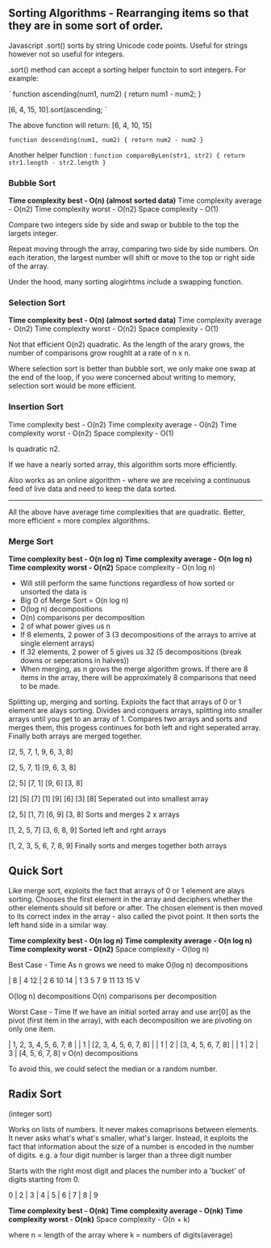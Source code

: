 ## Sorting Algorithms - Rearranging items so that they are in some sort of order.

Javascript .sort() sorts by string Unicode code points. Useful for strings however not so useful for integers.

.sort() method can accept a sorting helper functoin to sort integers. For example:

`
function ascending(num1, num2) {
return num1 - num2;
}

[6, 4, 15, 10].sort(ascending;
`

The above function will return: [6, 4, 10, 15]

`function descending(num1, num2) {
  return num2 - num2
  }`

Another helper function :
`function compareByLen(str1, str2) {
return str1.length - str2.length
}
 `

### Bubble Sort

**Time complexity best - O(n) (almost sorted data)**
Time complexity average - O(n2)
Time complexity worst - O(n2)
Space complexity - O(1)

Compare two integers side by side and swap or bubble to the top the largets integer.

Repeat moving through the array, comparing two side by side numbers. On each iteration, the largest number will shift or move to the top or right side of the array.

Under the hood, many sorting alogirhtms include a swapping function.

### Selection Sort

**Time complexity best - O(n) (almost sorted data)**
Time complexity average - O(n2)
Time complexity worst - O(n2)
Space complexity - O(1)

Not that efficient O(n2) quadratic. As the length of the arary grows, the number of comparisons grow roughlt at a rate of n x n.

Where selection sort is better than bubble sort, we only make one swap at the end of the loop, if you were concerned about writing to memory, selection sort would be more efficient.

### Insertion Sort

Time complexity best - O(n2)
Time complexity average - O(n2)
Time complexity worst - O(n2)
Space complexity - O(1)

Is quadratic n2.

If we have a nearly sorted array, this algorithm sorts more efficiently.

Also works as an online algorithm - where we are receiving a continuous feed of live data and need to keep the data sorted.

---

All the above have average time complexities that are quadratic.
Better, more efficient = more complex algorithms.

### Merge Sort

**Time complexity best - O(n log n)**
**Time complexity average - O(n log n)**
**Time complexity worst - O(n2)**
Space complexity - O(n log n)

- Will still perform the same functions regardless of how sorted or unsorted the data is
- Big O of Merge Sort = O(n log n)
- O(log n) decompositions
- O(n) comparisons per decomposition
- 2 of what power gives us n
- If 8 elements, 2 power of 3 (3 decompositions of the arrays to arrive at single element arrays)
- If 32 elements, 2 power of 5 gives us 32 (5 decompositions (break downs or seperations in halves))
- When merging, as n grows the merge algorithm grows. If there are 8 items in the array, there will be approximately 8 comparisons that need to be made.

Splitting up, merging and sorting.
Exploits the fact that arrays of 0 or 1 element are alays sorting.
Divides and conquers arrays, splitting into smaller arrays until you get to an array of 1.
Compares two arrays and sorts and merges them, this progess continues for both left and right seperated array.
Finally both arrays are merged together.

[2, 5, 7, 1, 9, 6, 3, 8]

[2, 5, 7, 1] [9, 6, 3, 8]

[2, 5] [7, 1] [9, 6] [3, 8]

[2] [5] [7] [1] [9] [6] [3] [8] Seperated out into smallest array

[2, 5] [1, 7] [6, 9] [3, 8] Sorts and merges 2 x arrays

[1, 2, 5, 7] [3, 6, 8, 9] Sorted left and rght arrays

[1, 2, 3, 5, 6, 7, 8, 9] Finally sorts and merges together both arrays

## Quick Sort

Like merge sort, exploits the fact that arrays of 0 or 1 element are alays sorting.
Chooses the first element in the array and deciphers whether the other elements should sit before or after.
The chosen element is then moved to its correct index in the array - also called the pivot point.
It then sorts the left hand side in a similar way.

**Time complexity best - O(n log n)**
**Time complexity average - O(n log n)**
**Time complexity worst - O(n2)**
Space complexity - O(log n)

Best Case - Time
As n grows we need to make O(log n) decompositions

| 8
| 4 12
| 2 6 10 14
| 1 3 5 7 9 11 13 15
V

O(log n) decompositions
O(n) comparisons per decomposition

Worst Case - Time
If we have an initial sorted array and use arr[0] as the pivot (first item in the array), with each decomposition we are pivoting on only one item.

| 1, 2, 3, 4, 5, 6, 7, 8
|
| 1
| [2, 3, 4, 5, 6, 7, 8]
|
| 1
| 2
| [3, 4, 5, 6, 7, 8]
|
| 1
| 2
| 3
| [4, 5, 6, 7, 8]
v
O(n) decompositions

To avoid this, we could select the median or a random number.

## Radix Sort

(integer sort)

Works on lists of numbers.
It never makes comaprisons between elements.
It never asks what's what's smaller, what's larger.
Instead, it exploits the fact that information about the size of a number is encoded in the number of digits.
e.g. a four digit number is larger than a three digit number

Starts with the right most digit and places the number into a 'bucket' of digits starting from 0.

0 | 2 | 3 | 4 | 5 | 6 | 7 | 8 | 9

**Time complexity best - O(nk)**
**Time complexity average - O(nk)**
**Time complexity worst - O(nk)**
Space complexity - O(n + k)

where n = length of the array
where k = numbers of digits(average)
